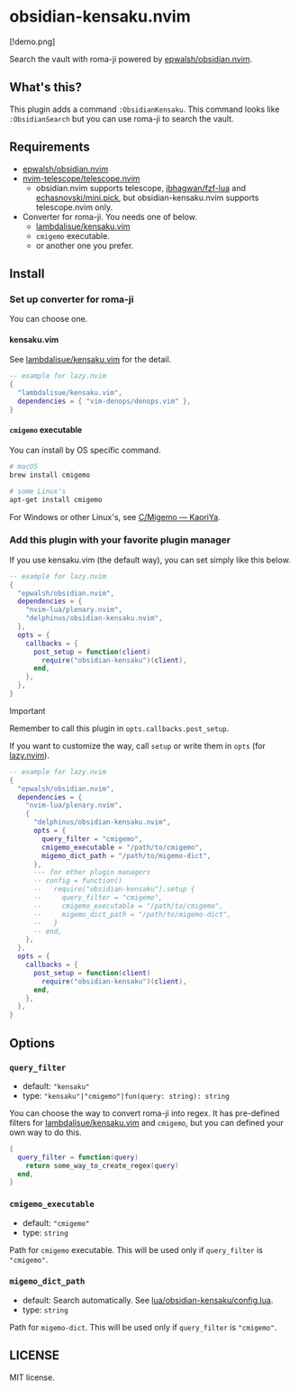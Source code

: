 # obsidian-kensaku.nvim

[!demo.png]

Search the vault with roma-ji powered by [epwalsh/obsidian.nvim][].

[epwalsh/obsidian.nvim]: https://github.com/epwalsh/obsidian.nvim

## What's this?

This plugin adds a command `:ObsidianKensaku`. This command looks like
`:ObsidianSearch` but you can use roma-ji to search the vault.

## Requirements

* [epwalsh/obsidian.nvim][]
* [nvim-telescope/telescope.nvim][]
  - obsidian.nvim supports telescope, [ibhagwan/fzf-lua][] and
    [echasnovski/mini.pick][], but obsidian-kensaku.nvim supports telescope.nvim
    only.
* Converter for roma-ji. You needs one of below.
  - [lambdalisue/kensaku.vim][]
  - `cmigemo` executable.
  - or another one you prefer.

[nvim-telescope/telescope.nvim]: https://github.com/nvim-telescope/telescope.nvim
[ibhagwan/fzf-lua]: https://github.com/ibhagwan/fzf-lua
[echasnovski/mini.pick]: https://github.com/echasnovski/mini.pick
[lambdalisue/kensaku.vim]: https://github.com/lambdalisue/kensaku.vim

## Install

### Set up converter for roma-ji

You can choose one.

#### kensaku.vim

See [lambdalisue/kensaku.vim][] for the detail.

```lua
-- example for lazy.nvim
{
  "lambdalisue/kensaku.vim",
  dependencies = { "vim-denops/denops.vim" },
}
```

#### `cmigemo` executable

You can install by OS specific command.

```bash
# macOS
brew install cmigemo

# some Linux's
apt-get install cmigemo
```

For Windows or other Linux's, see [C/Migemo — KaoriYa][].

[C/Migemo — KaoriYa]: https://www.kaoriya.net/software/cmigemo/

[vim-denops/denops.vim]: https://github.com/vim-denops/denops.vim

### Add this plugin with your favorite plugin manager

If you use kensaku.vim (the default way), you can set simply like this below.

```lua
-- example for lazy.nvim
{
  "epwalsh/obsidian.nvim",
  dependencies = {
    "nvim-lua/plenary.nvim",
    "delphinus/obsidian-kensaku.nvim",
  },
  opts = {
    callbacks = {
      post_setup = function(client)
        require("obsidian-kensaku")(client),
      end,
    },
  },
}
```

> [!IMPORTANT]
> Remember to call this plugin in `opts.callbacks.post_setup`.

If you want to customize the way, call `setup` or write them in `opts` (for
[lazy.nvim](https://github.com/folke/lazy.nvim)).

```lua
-- example for lazy.nvim
{
  "epwalsh/obsidian.nvim",
  dependencies = {
    "nvim-lua/plenary.nvim",
    {
      "delphinus/obsidian-kensaku.nvim",
      opts = {
        query_filter = "cmigemo",
        cmigemo_executable = "/path/to/cmigemo",
        migemo_dict_path = "/path/to/migemo-dict",
      },
      --- for other plugin managers
      -- config = function()
      --   require("obsidian-kensaku").setup {
      --     query_filter = "cmigemo",
      --     cmigemo_executable = "/path/to/cmigemo",
      --     migemo_dict_path = "/path/to/migemo-dict",
      --   }
      -- end,
    },
  },
  opts = {
    callbacks = {
      post_setup = function(client)
        require("obsidian-kensaku")(client),
      end,
    },
  },
}
```

## Options

### `query_filter`

* default: `"kensaku"`
* type: `"kensaku"|"cmigemo"|fun(query: string): string`

You can choose the way to convert roma-ji into regex. It has pre-defined
filters for [lambdalisue/kensaku.vim] and `cmigemo`, but you can defined your
own way to do this.

```lua
{
  query_filter = function(query)
    return some_way_to_create_regex(query)
  end,
}
```

### `cmigemo_executable`

* default: `"cmigemo"`
* type: `string`

Path for `cmigemo` executable. This will be used only if `query_filter` is
`"cmigemo"`.

### `migemo_dict_path`

* default: Search automatically. See [lua/obsidian-kensaku/config.lua][].
* type: `string`

[lua/obsidian-kensaku/config.lua]: lua/obsidian-kensaku/config.lua

Path for `migemo-dict`. This will be used only if `query_filter` is `"cmigemo"`.

## LICENSE

MIT license.
